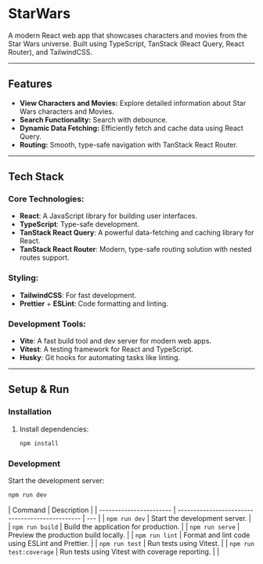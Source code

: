 # StarWars

A modern React web app that showcases characters and movies from the Star Wars universe. Built using TypeScript, TanStack (React Query, React Router), and TailwindCSS.

---

## Features

- **View Characters and Movies:** Explore detailed information about Star Wars characters and Movies.
- **Search Functionality:** Search with debounce.
- **Dynamic Data Fetching:** Efficiently fetch and cache data using React Query.
- **Routing:** Smooth, type-safe navigation with TanStack React Router.

---

## Tech Stack

### Core Technologies:

- **React**: A JavaScript library for building user interfaces.
- **TypeScript**: Type-safe development.
- **TanStack React Query**: A powerful data-fetching and caching library for React.
- **TanStack React Router**: Modern, type-safe routing solution with nested routes support.

### Styling:

- **TailwindCSS**: For fast development.
- **Prettier** + **ESLint**: Code formatting and linting.

### Development Tools:

- **Vite**: A fast build tool and dev server for modern web apps.
- **Vitest**: A testing framework for React and TypeScript.
- **Husky**: Git hooks for automating tasks like linting.

---

## Setup & Run

### Installation

1. Install dependencies:
   ```bash
   npm install
   ```

### Development

Start the development server:

```bash
npm run dev
```

| Command                 | Description                                     |
| ----------------------- | ----------------------------------------------- | --- |
| `npm run dev`           | Start the development server.                   |
| `npm run build`         | Build the application for production.           |
| `npm run serve`         | Preview the production build locally.           |
| `npm run lint`          | Format and lint code using ESLint and Prettier. |
| `npm run test`          | Run tests using Vitest.                         |
| `npm run test:coverage` | Run tests using Vitest with coverage reporting. |     |
